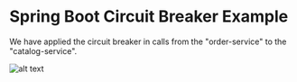 # Spring Boot Circuit Breaker Example

We have applied the circuit breaker in calls from the "order-service" to the "catalog-service".

![alt text](https://techburps-6.s3.ap-south-1.amazonaws.com/tech-blog/spring-cloud-circuit-breaker.png)
